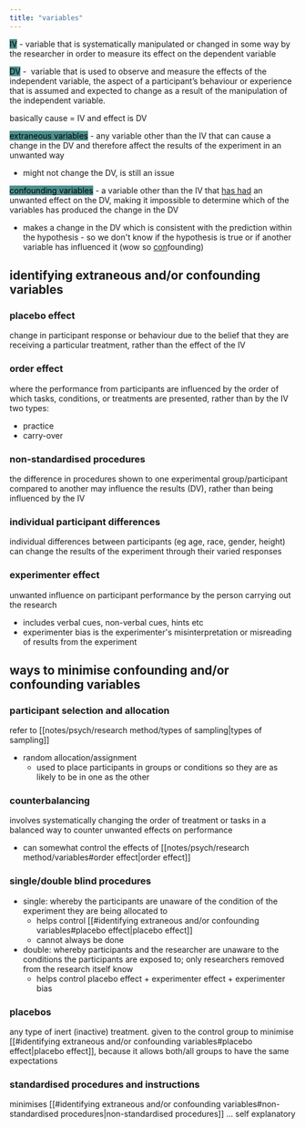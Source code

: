 ```yaml
---
title: "variables"
---
```

<mark style="background: #4D908E;">IV</mark> - variable that is systematically manipulated or changed in some way by the researcher in order to measure its effect on the dependent variable

<mark style="background: #4D908E;">DV</mark> -  variable that is used to observe and measure the effects of the independent variable, the aspect of a participant’s behaviour or experience that is assumed and expected to change as a result of the manipulation of the independent variable.

basically cause = IV and effect is DV

<mark style="background: #4D908E;">extraneous variables</mark> - any variable other than the IV that can cause a change in the DV and therefore affect the results of the experiment in an unwanted way
- might not change the DV, is still an issue

<mark style="background: #4D908E;">confounding variables</mark> - a variable other than the IV that <u>has had</u> an unwanted effect on the DV, making it impossible to determine which of the variables has produced the change in the DV
- makes a change in the DV which is consistent with the prediction within the hypothesis - so we don't know if the hypothesis is true or if another variable has influenced it (wow so <u>con</u>founding)

## identifying extraneous and/or confounding variables
### placebo effect
change in participant response or behaviour due to the belief that they are receiving a particular treatment, rather than the effect of the IV

### order effect
where the performance from participants are influenced by the order of which tasks, conditions, or treatments are presented, rather than by the IV
two types:
- practice
- carry-over

### non-standardised procedures
the difference in procedures shown to one experimental group/participant compared to another may influence the results (DV), rather than being influenced by the IV

### individual participant differences
individual differences between participants (eg age, race, gender, height) can change the results of the experiment through their varied responses

### experimenter effect
unwanted influence on participant performance by the person carrying out the research
- includes verbal cues, non-verbal cues, hints etc
- experimenter bias is the experimenter's misinterpretation or misreading of results from the experiment

## ways to minimise confounding and/or confounding variables
### participant selection and allocation
refer to [[notes/psych/research method/types of sampling|types of sampling]]
- random allocation/assignment
	- used to place participants in groups or conditions so they are as likely to be in one as the other

### counterbalancing
involves systematically changing the order of treatment or tasks in a balanced way to counter unwanted effects on performance 
- can somewhat control the effects of [[notes/psych/research method/variables#order effect|order effect]]

### single/double blind procedures
- single: whereby the participants are unaware of the condition of the experiment they are being allocated to
	- helps control [[#identifying extraneous and/or confounding variables#placebo effect|placebo effect]]
	- cannot always be done
- double: whereby participants and the researcher are unaware to the conditions the participants are exposed to; only researchers removed from the research itself know
	- helps control placebo effect + experimenter effect + experimenter bias

### placebos
any type of inert (inactive) treatment. given to the control group to minimise [[#identifying extraneous and/or confounding variables#placebo effect|placebo effect]], because it allows both/all groups to have the same expectations

### standardised procedures and instructions
minimises [[#identifying extraneous and/or confounding variables#non-standardised procedures|non-standardised procedures]] ... self explanatory




